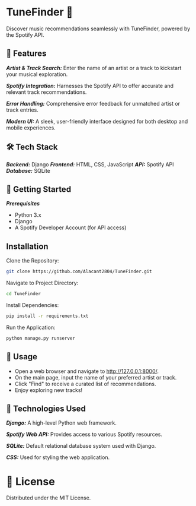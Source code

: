 # TuneFinder 🎵

Discover music recommendations seamlessly with TuneFinder, powered by the Spotify API.

## 🌟 Features

***Artist & Track Search:*** Enter the name of an artist or a track to kickstart your musical exploration.

***Spotify Integration:*** Harnesses the Spotify API to offer accurate and relevant track recommendations.

***Error Handling:*** Comprehensive error feedback for unmatched artist or track entries.

***Modern UI:*** A sleek, user-friendly interface designed for both desktop and mobile experiences.

## 🛠️ Tech Stack

***Backend:*** Django
***Frontend:*** HTML, CSS, JavaScript
***API:*** Spotify API
***Database:*** SQLite

## 🚀 Getting Started

***Prerequisites***

* Python 3.x
* Django
* A Spotify Developer Account (for API access)

## Installation

Clone the Repository:
```bash
git clone https://github.com/Alacant2804/TuneFinder.git
```

Navigate to Project Directory:
```bash
cd TuneFinder
```

Install Dependencies:
```bash
pip install -r requirements.txt
```

Run the Application:
```bash
python manage.py runserver
```

## 💼 Usage

* Open a web browser and navigate to http://127.0.0.1:8000/.
* On the main page, input the name of your preferred artist or track.
* Click "Find" to receive a curated list of recommendations.
* Enjoy exploring new tracks!

## 🧩 Technologies Used

***Django:*** A high-level Python web framework.

***Spotify Web API:*** Provides access to various Spotify resources.

***SQLite:*** Default relational database system used with Django.

***CSS:*** Used for styling the web application.

# 📜 License

Distributed under the MIT License.

